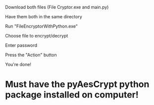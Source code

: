 Download both files (File Cryptor.exe and main.py)


Have them both in the same directory


Run "FileEncryptorWithPython.exe"


Choose file to encrypt/decrypt


Enter password


Press the "Action" button


You're done!



# Must have the pyAesCrypt python package installed on computer!
